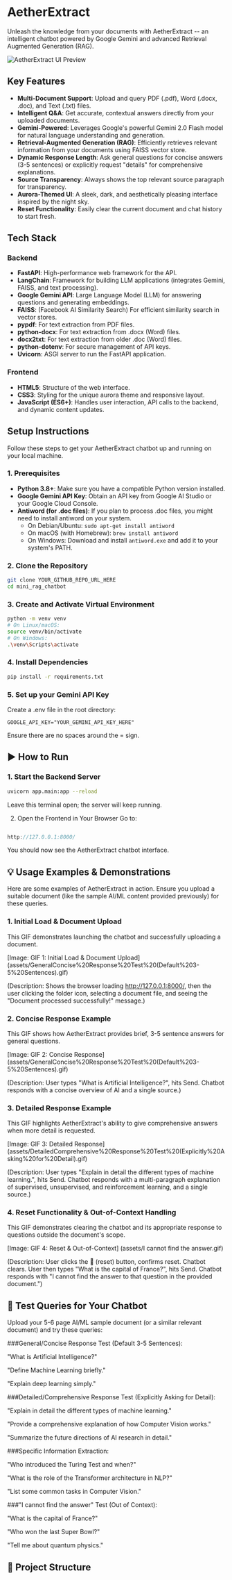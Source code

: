 # AetherExtract

Unleash the knowledge from your documents with AetherExtract -- an intelligent chatbot powered by Google Gemini and advanced Retrieval Augmented Generation (RAG).

![AetherExtract UI Preview](assets/AetherExtract_UI_Preview.png)

## Key Features

- **Multi-Document Support**: Upload and query PDF (.pdf), Word (.docx, .doc), and Text (.txt) files.
- **Intelligent Q&A**: Get accurate, contextual answers directly from your uploaded documents.
- **Gemini-Powered**: Leverages Google's powerful Gemini 2.0 Flash model for natural language understanding and generation.
- **Retrieval-Augmented Generation (RAG)**: Efficiently retrieves relevant information from your documents using FAISS vector store.
- **Dynamic Response Length**: Ask general questions for concise answers (3-5 sentences) or explicitly request "details" for comprehensive explanations.
- **Source Transparency**: Always shows the top relevant source paragraph for transparency.
- **Aurora-Themed UI**: A sleek, dark, and aesthetically pleasing interface inspired by the night sky.
- **Reset Functionality**: Easily clear the current document and chat history to start fresh.

## Tech Stack

### Backend
- **FastAPI**: High-performance web framework for the API.
- **LangChain**: Framework for building LLM applications (integrates Gemini, FAISS, and text processing).
- **Google Gemini API**: Large Language Model (LLM) for answering questions and generating embeddings.
- **FAISS**: (Facebook AI Similarity Search) For efficient similarity search in vector stores.
- **pypdf**: For text extraction from PDF files.
- **python-docx**: For text extraction from .docx (Word) files.
- **docx2txt**: For text extraction from older .doc (Word) files.
- **python-dotenv**: For secure management of API keys.
- **Uvicorn**: ASGI server to run the FastAPI application.

### Frontend
- **HTML5**: Structure of the web interface.
- **CSS3**: Styling for the unique aurora theme and responsive layout.
- **JavaScript (ES6+)**: Handles user interaction, API calls to the backend, and dynamic content updates.

## Setup Instructions

Follow these steps to get your AetherExtract chatbot up and running on your local machine.

### 1. Prerequisites
- **Python 3.8+**: Make sure you have a compatible Python version installed.
- **Google Gemini API Key**: Obtain an API key from Google AI Studio or your Google Cloud Console.
- **Antiword (for .doc files)**: If you plan to process .doc files, you might need to install antiword on your system.
  - On Debian/Ubuntu: `sudo apt-get install antiword`
  - On macOS (with Homebrew): `brew install antiword`
  - On Windows: Download and install `antiword.exe` and add it to your system's PATH.

### 2. Clone the Repository
```bash
git clone YOUR_GITHUB_REPO_URL_HERE
cd mini_rag_chatbot
```


### 3. Create and Activate Virtual Environment
```bash
python -m venv venv
# On Linux/macOS:
source venv/bin/activate
# On Windows:
.\venv\Scripts\activate
```

### 4. Install Dependencies
```bash
pip install -r requirements.txt
```
### 5. Set up your Gemini API Key
Create a .env file in the root directory:

```env
GOOGLE_API_KEY="YOUR_GEMINI_API_KEY_HERE"
```
Ensure there are no spaces around the = sign.
 
## ▶️ How to Run
### 1. Start the Backend Server

```bash
uvicorn app.main:app --reload
```
Leave this terminal open; the server will keep running.

2. Open the Frontend in Your Browser
Go to:

```cpp

http://127.0.0.1:8000/
```
You should now see the AetherExtract chatbot interface.

## 💡 Usage Examples & Demonstrations

Here are some examples of AetherExtract in action. Ensure you upload a suitable document (like the sample AI/ML content provided previously) for these queries.

### 1. Initial Load & Document Upload

This GIF demonstrates launching the chatbot and successfully uploading a document.

[Image: GIF 1: Initial Load & Document Upload] (assets/GeneralConcise%20Response%20Test%20(Default%203-5%20Sentences).gif)

(Description: Shows the browser loading http://127.0.0.1:8000/, then the user clicking the folder icon, selecting a document file, and seeing the "Document processed successfully!" message.)

### 2. Concise Response Example

This GIF shows how AetherExtract provides brief, 3-5 sentence answers for general questions.

[Image: GIF 2: Concise Response] (assets/GeneralConcise%20Response%20Test%20(Default%203-5%20Sentences).gif)

(Description: User types "What is Artificial Intelligence?", hits Send. Chatbot responds with a concise overview of AI and a single source.)

### 3. Detailed Response Example

This GIF highlights AetherExtract's ability to give comprehensive answers when more detail is requested.

[Image: GIF 3: Detailed Response] (assets/DetailedComprehensive%20Response%20Test%20(Explicitly%20Asking%20for%20Detail).gif)

(Description: User types "Explain in detail the different types of machine learning.", hits Send. Chatbot responds with a multi-paragraph explanation of supervised, unsupervised, and reinforcement learning, and a single source.)

### 4. Reset Functionality & Out-of-Context Handling

This GIF demonstrates clearing the chatbot and its appropriate response to questions outside the document's scope.

[Image: GIF 4: Reset & Out-of-Context] (assets/I cannot find the answer.gif)

(Description: User clicks the 🔄 (reset) button, confirms reset. Chatbot clears. User then types "What is the capital of France?", hits Send. Chatbot responds with "I cannot find the answer to that question in the provided document.")



## 🧪 Test Queries for Your Chatbot

Upload your 5-6 page AI/ML sample document (or a similar relevant document) and try these queries:

###General/Concise Response Test (Default 3-5 Sentences):

"What is Artificial Intelligence?"

"Define Machine Learning briefly."

"Explain deep learning simply."

###Detailed/Comprehensive Response Test (Explicitly Asking for Detail):

"Explain in detail the different types of machine learning."

"Provide a comprehensive explanation of how Computer Vision works."

"Summarize the future directions of AI research in detail."

###Specific Information Extraction:

"Who introduced the Turing Test and when?"

"What is the role of the Transformer architecture in NLP?"

"List some common tasks in Computer Vision."

###"I cannot find the answer" Test (Out of Context):

"What is the capital of France?"

"Who won the last Super Bowl?"

"Tell me about quantum physics."

## 📂 Project Structure







